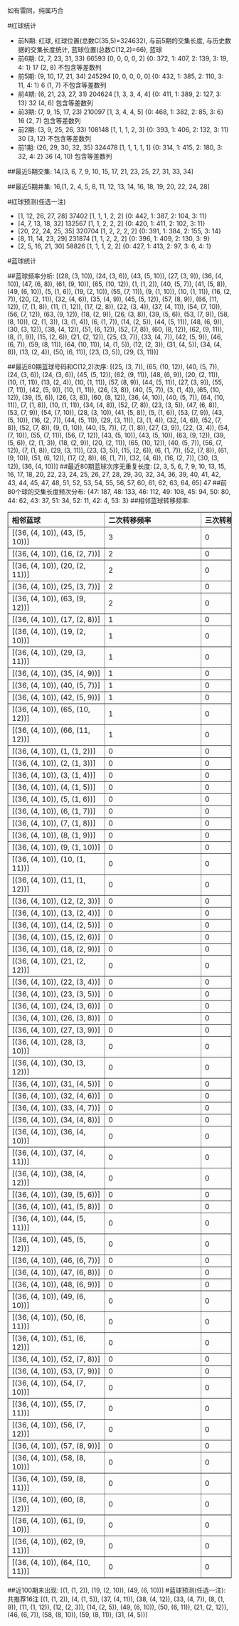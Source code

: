 <!-- 
.. title: 大乐透13083期(2013-07-20)数据分析报告
.. slug: dlott-13083-2013-07-20-report
.. date: 2013-07-21 08:00:00 UTC+08:00
.. tags: Lottery
.. link: 
.. description: 
.. type: text
-->

如有雷同，纯属巧合

<!-- TEASER_END-->

#红球统计

- 前N期: 红球, 红球位置(总数C(35,5)=324632), 与前5期的交集长度, 与历史数据的交集长度统计, 蓝球位置(总数C(12,2)=66), 蓝球
- 前6期: (2, 7, 23, 31, 33) 66593 [0, 0, 0, 0, 2] {0: 372, 1: 407, 2: 139, 3: 19, 4: 1} 17 (2, 8) 不包含等差数列
- 前5期: (9, 10, 17, 21, 34) 245294 [0, 0, 0, 0, 0] {0: 432, 1: 385, 2: 110, 3: 11, 4: 1} 6 (1, 7) 不包含等差数列
- 前4期: (6, 21, 23, 27, 31) 204624 [1, 3, 3, 4, 4] {0: 411, 1: 389, 2: 127, 3: 13} 32 (4, 6) 包含等差数列
- 前3期: (7, 9, 15, 17, 23) 210097 [1, 3, 4, 4, 5] {0: 468, 1: 382, 2: 85, 3: 6} 16 (2, 7) 包含等差数列
- 前2期: (3, 9, 25, 26, 33) 108148 [1, 1, 1, 2, 3] {0: 393, 1: 406, 2: 132, 3: 11} 30 (3, 12) 不包含等差数列
- 前1期: (26, 29, 30, 32, 35) 324478 [1, 1, 1, 1, 1] {0: 314, 1: 415, 2: 180, 3: 32, 4: 2} 36 (4, 10) 包含等差数列

##最近5期交集:
14,[3, 6, 7, 9, 10, 15, 17, 21, 23, 25, 27, 31, 33, 34]

##最近5期并集:
16,[1, 2, 4, 5, 8, 11, 12, 13, 14, 16, 18, 19, 20, 22, 24, 28]

#红球预测(任选一注)

- [1, 12, 26, 27, 28] 37402 [1, 1, 1, 2, 2] {0: 442, 1: 387, 2: 104, 3: 11}
- [4, 7, 13, 18, 32] 132567 [1, 1, 2, 2, 2] {0: 420, 1: 411, 2: 102, 3: 11}
- [20, 22, 24, 25, 35] 320704 [1, 2, 2, 2, 2] {0: 391, 1: 384, 2: 155, 3: 14}
- [8, 11, 14, 23, 29] 231874 [1, 1, 2, 2, 2] {0: 396, 1: 409, 2: 130, 3: 9}
- [2, 5, 16, 21, 30] 58826 [1, 1, 1, 2, 2] {0: 427, 1: 413, 2: 97, 3: 6, 4: 1}

#蓝球统计

##蓝球频率分析:
[(28, (3, 10)), (24, (3, 6)), (43, (5, 10)), (27, (3, 9)), (36, (4, 10)), (47, (6, 8)), (61, (9, 10)), (65, (10, 12)), (1, (1, 2)), (40, (5, 7)), (41, (5, 8)), (49, (6, 10)), (5, (1, 6)), (19, (2, 10)), (55, (7, 11)), (9, (1, 10)), (10, (1, 11)), (16, (2, 7)), (20, (2, 11)), (32, (4, 6)), (35, (4, 9)), (45, (5, 12)), (57, (8, 9)), (66, (11, 12)), (7, (1, 8)), (11, (1, 12)), (17, (2, 8)), (22, (3, 4)), (37, (4, 11)), (54, (7, 10)), (56, (7, 12)), (63, (9, 12)), (18, (2, 9)), (26, (3, 8)), (39, (5, 6)), (53, (7, 9)), (58, (8, 10)), (2, (1, 3)), (3, (1, 4)), (6, (1, 7)), (14, (2, 5)), (44, (5, 11)), (48, (6, 9)), (30, (3, 12)), (38, (4, 12)), (51, (6, 12)), (52, (7, 8)), (60, (8, 12)), (62, (9, 11)), (8, (1, 9)), (15, (2, 6)), (21, (2, 12)), (25, (3, 7)), (33, (4, 7)), (42, (5, 9)), (46, (6, 7)), (59, (8, 11)), (64, (10, 11)), (4, (1, 5)), (12, (2, 3)), (31, (4, 5)), (34, (4, 8)), (13, (2, 4)), (50, (6, 11)), (23, (3, 5)), (29, (3, 11))]

##最近80期蓝球号码和C(12,2)次序:
[(25, (3, 7)), (65, (10, 12)), (40, (5, 7)), (24, (3, 6)), (24, (3, 6)), (45, (5, 12)), (62, (9, 11)), (48, (6, 9)), (20, (2, 11)), (10, (1, 11)), (13, (2, 4)), (10, (1, 11)), (57, (8, 9)), (44, (5, 11)), (27, (3, 9)), (55, (7, 11)), (42, (5, 9)), (10, (1, 11)), (26, (3, 8)), (40, (5, 7)), (3, (1, 4)), (65, (10, 12)), (39, (5, 6)), (26, (3, 8)), (60, (8, 12)), (36, (4, 10)), (40, (5, 7)), (64, (10, 11)), (7, (1, 8)), (10, (1, 11)), (34, (4, 8)), (52, (7, 8)), (23, (3, 5)), (47, (6, 8)), (53, (7, 9)), (54, (7, 10)), (28, (3, 10)), (41, (5, 8)), (5, (1, 6)), (53, (7, 9)), (43, (5, 10)), (16, (2, 7)), (44, (5, 11)), (29, (3, 11)), (3, (1, 4)), (32, (4, 6)), (52, (7, 8)), (52, (7, 8)), (9, (1, 10)), (40, (5, 7)), (7, (1, 8)), (27, (3, 9)), (22, (3, 4)), (54, (7, 10)), (55, (7, 11)), (56, (7, 12)), (43, (5, 10)), (43, (5, 10)), (63, (9, 12)), (39, (5, 6)), (2, (1, 3)), (18, (2, 9)), (20, (2, 11)), (65, (10, 12)), (40, (5, 7)), (56, (7, 12)), (7, (1, 8)), (29, (3, 11)), (23, (3, 5)), (15, (2, 6)), (6, (1, 7)), (52, (7, 8)), (61, (9, 10)), (51, (6, 12)), (17, (2, 8)), (6, (1, 7)), (32, (4, 6)), (16, (2, 7)), (30, (3, 12)), (36, (4, 10))]
##最近80期蓝球次序无重复长度:
[2, 3, 5, 6, 7, 9, 10, 13, 15, 16, 17, 18, 20, 22, 23, 24, 25, 26, 27, 28, 29, 30, 32, 34, 36, 39, 40, 41, 42, 43, 44, 45, 47, 48, 51, 52, 53, 54, 55, 56, 57, 60, 61, 62, 63, 64, 65] 47
##前80个球的交集长度频次分布:
{47: 187, 48: 133, 46: 112, 49: 108, 45: 94, 50: 80, 44: 62, 43: 37, 51: 34, 52: 11, 42: 4, 53: 3}
##相邻蓝球转移频率:
<table border="1" class="table table-striped dataframe">
  <thead>
    <tr style="text-align: left;">
      <th style="min-width: 200px;">相邻蓝球</th>
      <th style="min-width: 200px;">二次转移频率</th>
      <th style="min-width: 200px;">三次转移频率</th>
    </tr>
  </thead>
  <tbody>
    <tr>
      <td>  [(36, (4, 10)), (43, (5, 10))]</td>
      <td> 3</td>
      <td> 0</td>
    </tr>
    <tr>
      <td>   [(36, (4, 10)), (16, (2, 7))]</td>
      <td> 2</td>
      <td> 0</td>
    </tr>
    <tr>
      <td>  [(36, (4, 10)), (20, (2, 11))]</td>
      <td> 2</td>
      <td> 0</td>
    </tr>
    <tr>
      <td>   [(36, (4, 10)), (25, (3, 7))]</td>
      <td> 2</td>
      <td> 0</td>
    </tr>
    <tr>
      <td>  [(36, (4, 10)), (63, (9, 12))]</td>
      <td> 2</td>
      <td> 0</td>
    </tr>
    <tr>
      <td>   [(36, (4, 10)), (17, (2, 8))]</td>
      <td> 1</td>
      <td> 0</td>
    </tr>
    <tr>
      <td>  [(36, (4, 10)), (19, (2, 10))]</td>
      <td> 1</td>
      <td> 0</td>
    </tr>
    <tr>
      <td>  [(36, (4, 10)), (29, (3, 11))]</td>
      <td> 1</td>
      <td> 0</td>
    </tr>
    <tr>
      <td>   [(36, (4, 10)), (35, (4, 9))]</td>
      <td> 1</td>
      <td> 0</td>
    </tr>
    <tr>
      <td>   [(36, (4, 10)), (40, (5, 7))]</td>
      <td> 1</td>
      <td> 0</td>
    </tr>
    <tr>
      <td>   [(36, (4, 10)), (42, (5, 9))]</td>
      <td> 1</td>
      <td> 0</td>
    </tr>
    <tr>
      <td> [(36, (4, 10)), (65, (10, 12))]</td>
      <td> 1</td>
      <td> 0</td>
    </tr>
    <tr>
      <td> [(36, (4, 10)), (66, (11, 12))]</td>
      <td> 1</td>
      <td> 0</td>
    </tr>
    <tr>
      <td>    [(36, (4, 10)), (1, (1, 2))]</td>
      <td> 0</td>
      <td> 0</td>
    </tr>
    <tr>
      <td>    [(36, (4, 10)), (2, (1, 3))]</td>
      <td> 0</td>
      <td> 0</td>
    </tr>
    <tr>
      <td>    [(36, (4, 10)), (3, (1, 4))]</td>
      <td> 0</td>
      <td> 0</td>
    </tr>
    <tr>
      <td>    [(36, (4, 10)), (4, (1, 5))]</td>
      <td> 0</td>
      <td> 0</td>
    </tr>
    <tr>
      <td>    [(36, (4, 10)), (5, (1, 6))]</td>
      <td> 0</td>
      <td> 0</td>
    </tr>
    <tr>
      <td>    [(36, (4, 10)), (6, (1, 7))]</td>
      <td> 0</td>
      <td> 0</td>
    </tr>
    <tr>
      <td>    [(36, (4, 10)), (7, (1, 8))]</td>
      <td> 0</td>
      <td> 0</td>
    </tr>
    <tr>
      <td>    [(36, (4, 10)), (8, (1, 9))]</td>
      <td> 0</td>
      <td> 0</td>
    </tr>
    <tr>
      <td>   [(36, (4, 10)), (9, (1, 10))]</td>
      <td> 0</td>
      <td> 0</td>
    </tr>
    <tr>
      <td>  [(36, (4, 10)), (10, (1, 11))]</td>
      <td> 0</td>
      <td> 0</td>
    </tr>
    <tr>
      <td>  [(36, (4, 10)), (11, (1, 12))]</td>
      <td> 0</td>
      <td> 0</td>
    </tr>
    <tr>
      <td>   [(36, (4, 10)), (12, (2, 3))]</td>
      <td> 0</td>
      <td> 0</td>
    </tr>
    <tr>
      <td>   [(36, (4, 10)), (13, (2, 4))]</td>
      <td> 0</td>
      <td> 0</td>
    </tr>
    <tr>
      <td>   [(36, (4, 10)), (14, (2, 5))]</td>
      <td> 0</td>
      <td> 0</td>
    </tr>
    <tr>
      <td>   [(36, (4, 10)), (15, (2, 6))]</td>
      <td> 0</td>
      <td> 0</td>
    </tr>
    <tr>
      <td>   [(36, (4, 10)), (18, (2, 9))]</td>
      <td> 0</td>
      <td> 0</td>
    </tr>
    <tr>
      <td>  [(36, (4, 10)), (21, (2, 12))]</td>
      <td> 0</td>
      <td> 0</td>
    </tr>
    <tr>
      <td>   [(36, (4, 10)), (22, (3, 4))]</td>
      <td> 0</td>
      <td> 0</td>
    </tr>
    <tr>
      <td>   [(36, (4, 10)), (23, (3, 5))]</td>
      <td> 0</td>
      <td> 0</td>
    </tr>
    <tr>
      <td>   [(36, (4, 10)), (24, (3, 6))]</td>
      <td> 0</td>
      <td> 0</td>
    </tr>
    <tr>
      <td>   [(36, (4, 10)), (26, (3, 8))]</td>
      <td> 0</td>
      <td> 0</td>
    </tr>
    <tr>
      <td>   [(36, (4, 10)), (27, (3, 9))]</td>
      <td> 0</td>
      <td> 0</td>
    </tr>
    <tr>
      <td>  [(36, (4, 10)), (28, (3, 10))]</td>
      <td> 0</td>
      <td> 0</td>
    </tr>
    <tr>
      <td>  [(36, (4, 10)), (30, (3, 12))]</td>
      <td> 0</td>
      <td> 0</td>
    </tr>
    <tr>
      <td>   [(36, (4, 10)), (31, (4, 5))]</td>
      <td> 0</td>
      <td> 0</td>
    </tr>
    <tr>
      <td>   [(36, (4, 10)), (32, (4, 6))]</td>
      <td> 0</td>
      <td> 0</td>
    </tr>
    <tr>
      <td>   [(36, (4, 10)), (33, (4, 7))]</td>
      <td> 0</td>
      <td> 0</td>
    </tr>
    <tr>
      <td>   [(36, (4, 10)), (34, (4, 8))]</td>
      <td> 0</td>
      <td> 0</td>
    </tr>
    <tr>
      <td>  [(36, (4, 10)), (36, (4, 10))]</td>
      <td> 0</td>
      <td> 0</td>
    </tr>
    <tr>
      <td>  [(36, (4, 10)), (37, (4, 11))]</td>
      <td> 0</td>
      <td> 0</td>
    </tr>
    <tr>
      <td>  [(36, (4, 10)), (38, (4, 12))]</td>
      <td> 0</td>
      <td> 0</td>
    </tr>
    <tr>
      <td>   [(36, (4, 10)), (39, (5, 6))]</td>
      <td> 0</td>
      <td> 0</td>
    </tr>
    <tr>
      <td>   [(36, (4, 10)), (41, (5, 8))]</td>
      <td> 0</td>
      <td> 0</td>
    </tr>
    <tr>
      <td>  [(36, (4, 10)), (44, (5, 11))]</td>
      <td> 0</td>
      <td> 0</td>
    </tr>
    <tr>
      <td>  [(36, (4, 10)), (45, (5, 12))]</td>
      <td> 0</td>
      <td> 0</td>
    </tr>
    <tr>
      <td>   [(36, (4, 10)), (46, (6, 7))]</td>
      <td> 0</td>
      <td> 0</td>
    </tr>
    <tr>
      <td>   [(36, (4, 10)), (47, (6, 8))]</td>
      <td> 0</td>
      <td> 0</td>
    </tr>
    <tr>
      <td>   [(36, (4, 10)), (48, (6, 9))]</td>
      <td> 0</td>
      <td> 0</td>
    </tr>
    <tr>
      <td>  [(36, (4, 10)), (49, (6, 10))]</td>
      <td> 0</td>
      <td> 0</td>
    </tr>
    <tr>
      <td>  [(36, (4, 10)), (50, (6, 11))]</td>
      <td> 0</td>
      <td> 0</td>
    </tr>
    <tr>
      <td>  [(36, (4, 10)), (51, (6, 12))]</td>
      <td> 0</td>
      <td> 0</td>
    </tr>
    <tr>
      <td>   [(36, (4, 10)), (52, (7, 8))]</td>
      <td> 0</td>
      <td> 0</td>
    </tr>
    <tr>
      <td>   [(36, (4, 10)), (53, (7, 9))]</td>
      <td> 0</td>
      <td> 0</td>
    </tr>
    <tr>
      <td>  [(36, (4, 10)), (54, (7, 10))]</td>
      <td> 0</td>
      <td> 0</td>
    </tr>
    <tr>
      <td>  [(36, (4, 10)), (55, (7, 11))]</td>
      <td> 0</td>
      <td> 0</td>
    </tr>
    <tr>
      <td>  [(36, (4, 10)), (56, (7, 12))]</td>
      <td> 0</td>
      <td> 0</td>
    </tr>
    <tr>
      <td>   [(36, (4, 10)), (57, (8, 9))]</td>
      <td> 0</td>
      <td> 0</td>
    </tr>
    <tr>
      <td>  [(36, (4, 10)), (58, (8, 10))]</td>
      <td> 0</td>
      <td> 0</td>
    </tr>
    <tr>
      <td>  [(36, (4, 10)), (59, (8, 11))]</td>
      <td> 0</td>
      <td> 0</td>
    </tr>
    <tr>
      <td>  [(36, (4, 10)), (60, (8, 12))]</td>
      <td> 0</td>
      <td> 0</td>
    </tr>
    <tr>
      <td>  [(36, (4, 10)), (61, (9, 10))]</td>
      <td> 0</td>
      <td> 0</td>
    </tr>
    <tr>
      <td>  [(36, (4, 10)), (62, (9, 11))]</td>
      <td> 0</td>
      <td> 0</td>
    </tr>
    <tr>
      <td> [(36, (4, 10)), (64, (10, 11))]</td>
      <td> 0</td>
      <td> 0</td>
    </tr>
  </tbody>
</table>
##近100期未出现:
[(1, (1, 2)), (19, (2, 10)), (49, (6, 10))]
#蓝球预测(任选一注):
共推荐16注
[(1, (1, 2)), (4, (1, 5)), (37, (4, 11)), (38, (4, 12)), (33, (4, 7)), (8, (1, 9)), (11, (1, 12)), (12, (2, 3)), (14, (2, 5)), (49, (6, 10)), (50, (6, 11)), (21, (2, 12)), (46, (6, 7)), (58, (8, 10)), (59, (8, 11)), (31, (4, 5))]

